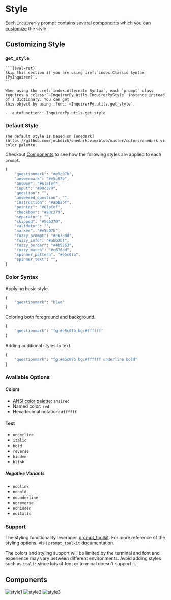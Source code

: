 # Style

Each `InquirerPy` prompt contains several [components](#components) which you can
[customize](#customizing-style) the style.

## Customizing Style

### `get_style`

````{note}
```{eval-rst}
Skip this section if you are using :ref:`index:Classic Syntax (PyInquirer)`.
```

````

```{eval-rst}
When using the :ref:`index:Alternate Syntax`, each `prompt` class requires a :class:`~InquirerPy.utils.InquirerPyStyle` instance instead of a dictionary. You can get
this object by using :func:`~InquirerPy.utils.get_style`.

.. autofunction:: InquirerPy.utils.get_style
```

### Default Style

```{note}
The default style is based on [onedark](https://github.com/joshdick/onedark.vim/blob/master/colors/onedark.vim) color palette.
```

Checkout [Components](#components) to see how the following styles are applied to each `prompt`.

```python
{
    "questionmark": "#e5c07b",
    "answermark": "#e5c07b",
    "answer": "#61afef",
    "input": "#98c379",
    "question": "",
    "answered_question": "",
    "instruction": "#abb2bf",
    "pointer": "#61afef",
    "checkbox": "#98c379",
    "separator": "",
    "skipped": "#5c6370",
    "validator": "",
    "marker": "#e5c07b",
    "fuzzy_prompt": "#c678dd",
    "fuzzy_info": "#abb2bf",
    "fuzzy_border": "#4b5263",
    "fuzzy_match": "#c678dd",
    "spinner_pattern": "#e5c07b",
    "spinner_text": "",
}
```

### Color Syntax

Applying basic style.

```python
{
    "questionmark": "blue"
}
```

Coloring both foreground and background.

```python
{
    "questionmark": "fg:#e5c07b bg:#ffffff"
}
```

Adding additional styles to text.

```python
{
    "questionmark": "fg:#e5c07b bg:#ffffff underline bold"
}
```

### Available Options

#### Colors

- [ANSI color palette](https://www.lihaoyi.com/post/BuildyourownCommandLinewithANSIescapecodes.html#8-colors): `ansired`
- Named color: `red`
- Hexadecimal notation: `#ffffff`

#### Text

- `underline`
- `italic`
- `bold`
- `reverse`
- `hidden`
- `blink`

##### Negative Variants

- `noblink`
- `nobold`
- `nounderline`
- `noreverse`
- `nohidden`
- `noitalic`

### Support

The styling functionality leverages [prompt_toolkit](https://github.com/prompt-toolkit/python-prompt-toolkit).
For more reference of the styling options, visit `prompt_toolkit` [documentation](https://python-prompt-toolkit.readthedocs.io/en/master/pages/advanced_topics/styling.html).

The colors and styling support will be limited by the terminal and font and experience may vary between different environments. Avoid
adding styles such as `italic` since lots of font or terminal doesn't support it.

## Components

![style1](https://assets.kazhala.me/InquirerPy/inquirerpy-style1.png)
![style2](https://assets.kazhala.me/InquirerPy/inquirerpy-style2.png)
![style3](https://assets.kazhala.me/InquirerPy/inquirerpy-style3.png)
